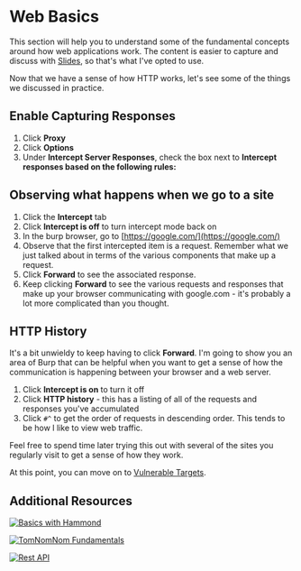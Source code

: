 # Web Basics
This section will help you to understand some of the fundamental concepts around how web applications work. The content is easier to capture and discuss with [Slides](https://docs.google.com/presentation/d/1yY6XPY3Ngzq2Hd14oFZe2BN-kHF2KhkQwGWxtMJwZnE), so that's what I've opted to use.

Now that we have a sense of how HTTP works, let's see some of the things we discussed in practice.

## Enable Capturing Responses
1. Click **Proxy**
2. Click **Options**
3. Under **Intercept Server Responses**, check the box next to **Intercept responses based on the following rules:**

## Observing what happens when we go to a site
1. Click the **Intercept** tab
2. Click **Intercept is off** to turn intercept mode back on
3. In the burp browser, go to [https://google.com/](https://google.com/)
4. Observe that the first intercepted item is a request. Remember what we just talked about in terms of the various components that make up a request.
5. Click **Forward** to see the associated response.
6. Keep clicking **Forward** to see the various requests and responses that make up your browser communicating with google.com - it's probably a lot more complicated than you thought.

## HTTP History
It's a bit unwieldy to keep having to click **Forward**. I'm going to show you an area of Burp that can be helpful when you want to get a sense of how the communication is happening between your browser and a web server.

1. Click **Intercept is on** to turn it off
2. Click **HTTP history** - this has a listing of all of the requests and responses you've accumulated
3. Click `#^` to get the order of requests in descending order. This tends to be how I like to view web traffic.

Feel free to spend time later trying this out with several of the sites you regularly visit to get a sense of how they work.

At this point, you can move on to [Vulnerable Targets](3_vulnerable_targets.md).

## Additional Resources

[![Basics with Hammond](https://img.youtube.com/vi/G3hpAeoZ4ek/0.jpg)](https://youtu.be/G3hpAeoZ4ek)

[![TomNomNom Fundamentals](https://img.youtube.com/vi/9uebakqWlB0/0.jpg)](https://youtu.be/9uebakqWlB0)

[![Rest API](https://img.youtube.com/vi/lsMQRaeKNDk/0.jpg)](https://youtu.be/lsMQRaeKNDk)
